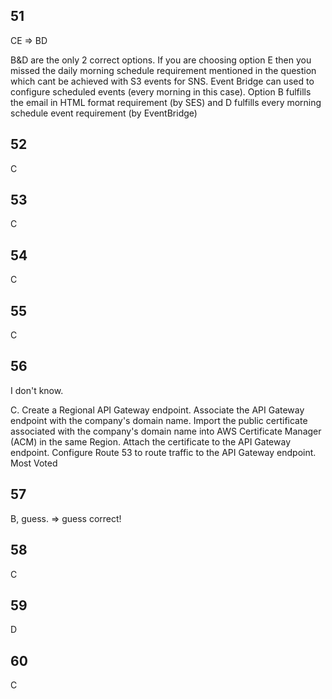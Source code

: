 ## 51
CE => BD

B&D are the only 2 correct options. If you are choosing option E then you missed the daily morning schedule requirement mentioned in the question which cant be achieved with S3 events for SNS. Event Bridge can used to configure scheduled events (every morning in this case). Option B fulfills the email in HTML format requirement (by SES) and D fulfills every morning schedule event requirement (by EventBridge)

## 52
C

## 53
C

## 54
C

## 55
C

## 56
I don't know.

C. Create a Regional API Gateway endpoint. Associate the API Gateway endpoint with the company's domain name. Import the public certificate associated with the company's domain name into AWS Certificate Manager (ACM) in the same Region. Attach the certificate to the API Gateway endpoint. Configure Route 53 to route traffic to the API Gateway endpoint. Most Voted

## 57
B, guess. => guess correct!

## 58
C

## 59
D

## 60
C

